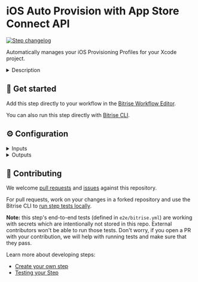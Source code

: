 # iOS Auto Provision with App Store Connect API

[![Step changelog](https://shields.io/github/v/release/bitrise-steplib/steps-ios-auto-provision-appstoreconnect?include_prereleases&label=changelog&color=blueviolet)](https://github.com/bitrise-steplib/steps-ios-auto-provision-appstoreconnect/releases)

Automatically manages your iOS Provisioning Profiles for your Xcode project.

<details>
<summary>Description</summary>

The Step uses the official [App Store Connect API](https://developer.apple.com/documentation/appstoreconnectapi/generating_tokens_for_api_requests). 
The Steps performs the following:
- It generates, updates and downloads the provisioning profiles needed for your iOS project.
- It verifies if your project is registered with the App Store Connect. If it was not, the Step registers your project.
- It registers the iOS devices connected to your Bitrise account with the App Store Connect.
- It modifies the iOS project to use manual code signing if the project uses automatically managed signing.

### Configuring the Step

Before you start configuring the Step, make sure you've completed the following requirements:
1. You've generated an [API key](https://developer.apple.com/documentation/appstoreconnectapi/creating_api_keys_for_app_store_connect_api) and obtained an **Issuer ID**, **Key ID** and a **Private Key**.
2. You've [defined your Apple Developer Account to Bitrise](https://devcenter.bitrise.io/getting-started/configuring-bitrise-steps-that-require-apple-developer-account-data/#defining-your-apple-developer-account-to-bitrise).
3. You've [assigned an Apple Developer Account to your app](https://devcenter.bitrise.io/getting-started/configuring-bitrise-steps-that-require-apple-developer-account-data/#assigning-an-apple-developer-account-for-your-app).

Once these are done, most of the required Step input fields are already populated for you.

To configure the Step:

1. Add the **iOS Auto Provision with App Store Connect API** after any dependency installer Step in your Workflow, such as **Run CocoaPods install** or **Carthage**.
2. Click the Step to edit its input fields. You can see that the **Build API token**, **Build URL**, and the **Xcode Project (or Workspace) path** inputs are automatically filled out for you.
    - **Build API token**: Every running build has a temporary API token on a Bitrise virtual machine. This token is only available while the build is running. The Step downloads the connected API key with the help of this API token and Bitrise saves it in a JSON file.
    - **Build URL**: URL of the current build or local path URL to your `apple_developer_portal_data.json`.
    - **Xcode Project path**: The path where the `.xcodeproj` / `.xcworkspace` is located.
3. **Distribution type** input's value has to match with the value of the **Select method for export** input in the **Xcode Archive & Export for iOS** Step.
4. With the **Scheme name** input you can restrict which targets to process.

### Troubleshooting
Make sure you do not have the **Certificate and Profile Installer** Step in your Workflow.
Make sure that you do NOT modify your Xcode project between the **iOS Auto Provision with App Store Connect API** and the **Xcode Archive & Export for iOS** Steps. For example, do not change the **bundle ID** after the **iOS Auto Provision with App Store Connect API** Step.

### Useful links
- [Managing iOS code signing files - automatic provisioning](https://devcenter.bitrise.io/code-signing/ios-code-signing/ios-auto-provisioning/)
- [About iOS Auto Provision with Apple ID](https://devcenter.bitrise.io/getting-started/configuring-bitrise-steps-that-require-apple-developer-account-data/#assigning-an-apple-developer-account-for-your-appv)

### Related Steps
- [iOS Auto Provision with Apple ID](https://www.bitrise.io/integrations/steps/ios-auto-provision)
- [Xcode Archive & Export](https://www.bitrise.io/integrations/steps/xcode-archive)
</details>

## 🧩 Get started

Add this step directly to your workflow in the [Bitrise Workflow Editor](https://devcenter.bitrise.io/steps-and-workflows/steps-and-workflows-index/).

You can also run this step directly with [Bitrise CLI](https://github.com/bitrise-io/bitrise).

## ⚙️ Configuration

<details>
<summary>Inputs</summary>

| Key | Description | Flags | Default |
| --- | --- | --- | --- |
| `connection` | The input determines the method used for Apple Service authentication. By default, the Bitrise Apple Developer connection based on API key is used and other authentication-related Step inputs are ignored.  You can either use the established Bitrise Apple Developer connection or you can tell the Step to only use the Step inputs for authentication. - `automatic`: Use the Apple Developer connection based on API key. Step inputs are only used as a fallback. - `api_key`: Use the Apple Developer connection based on API key authentication. Authentication-related Step inputs are ignored. - `off`: Do not use any already configured Apple Developer Connection. Only authentication-related Step inputs are considered. | required | `automatic` |
| `api_key_path` | Specify the path in an URL format where your API key is stored.  For example: `https://URL/TO/AuthKey_[KEY_ID].p8` or `file:///PATH/TO/AuthKey_[KEY_ID].p8`. **NOTE:** The Step will only recognize the API key if the filename includes the  `KEY_ID` value as shown on the examples above.  You can upload your key on the **Generic File Storage** tab in the Workflow Editor and set the Environment Variable for the file here.  For example: `$BITRISEIO_MYKEY_URL` | sensitive |  |
| `api_issuer` | Issuer ID. Required if **API Key URL** (`api_key_path`) is specified. |  |  |
| `distribution_type` | Describes how Xcode should sign your project. | required | `development` |
| `project_path` | The path where the `.xcodeproj` / `.xcworkspace` is located. | required | `$BITRISE_PROJECT_PATH` |
| `scheme` | The scheme selects the main Application Target of the project.  The step will manage the codesign settings of the main Application and related executable (Application and App Extension) targets. | required | `$BITRISE_SCHEME` |
| `configuration` | Configuration (for example, Debug, Release) selects the Build Settings describing the managed executable targets' Signing (Code Signing Style, Development Team, Code Signing Identity, Provisioning Profile).  If not set the step will use the provided Scheme's Archive Action's Build Configuration. |  |  |
| `sign_uitest_targets` | If set the step will manage the codesign settings of the UITest targets of the main Application. The UITest targets' bundle id will be set to the main Application's bundle id, so that the same Signing can be used for both the main Application and related UITest targets. |  | `no` |
| `register_test_devices` | If set the step will register known test devices from team members with the Apple Developer Portal.  Note that setting this to "yes" may cause devices to be registered against your limited quantity of test devices in the Apple Developer Portal, which can only be removed once annually during your renewal window. |  | `no` |
| `min_profile_days_valid` | Sometimes you want to sign an app with a Provisioning Profile that is valid for at least 'x' days. For example, an enterprise app won't open if your Provisioning Profile is expired. With this parameter, you can have a Provisioning Profile that's at least valid for 'x' days. By default it is set to `0` and renews the Provisioning Profile when expired. |  |  |
| `verbose_log` | Enable verbose logging? | required | `no` |
| `certificate_urls` | URLs of the certificates to download. Multiple URLs can be specified, separated by a pipe (`\|`) character, you can specify a local path as well, using the `file://` scheme. __Provide a development certificate__ URL, to ensure development code signing files for the project and __also provide a distribution certificate__ URL, to ensure distribution code signing files for your project, for example, `file://./development/certificate/path\|https://distribution/certificate/url`  | required, sensitive | `$BITRISE_CERTIFICATE_URL` |
| `passphrases` | Certificate passphrases. Multiple passphrases can be specified, separated by a pipe (`\|`) character. __Specified certificate passphrase count should match the count of the certificate urls__,for example, (1 certificate with empty passphrase, 1 certificate with non-empty passphrase): `\|distribution-passphrase`  | required, sensitive | `$BITRISE_CERTIFICATE_PASSPHRASE` |
| `keychain_path` | The Keychain path. | required | `$HOME/Library/Keychains/login.keychain` |
| `keychain_password` | The Keychain's password. | required, sensitive | `$BITRISE_KEYCHAIN_PASSWORD` |
| `build_api_token` | Every build gets a temporary Bitrise API token to download the connected API key in a JSON file. |  | `$BITRISE_BUILD_API_TOKEN` |
| `build_url` | URL of the current build or local path URL to your apple_developer_portal_data.json. |  | `$BITRISE_BUILD_URL` |
</details>

<details>
<summary>Outputs</summary>

| Environment Variable | Description |
| --- | --- |
| `BITRISE_EXPORT_METHOD` | Distribution type can be one of the following: `development`, `app-store`, `ad-hoc` or `enterprise`. |
| `BITRISE_DEVELOPER_TEAM` | The development team's ID, for example, `1MZX23ABCD4`. |
| `BITRISE_DEVELOPMENT_CODESIGN_IDENTITY` | The development codesign identity's name, for example, `iPhone Developer: Bitrise Bot (VV2J4SV8V4)`. |
| `BITRISE_PRODUCTION_CODESIGN_IDENTITY` | The production codesign identity's name, for example, `iPhone Distribution: Bitrise Bot (VV2J4SV8V4. |
| `BITRISE_DEVELOPMENT_PROFILE` | The development provisioning profile's UUID which belongs to the main target, for example, `c5be4123-1234-4f9d-9843-0d9be985a068`. |
| `BITRISE_PRODUCTION_PROFILE` | The production provisioning profile's UUID which belongs to the main target, for example, `c5be4123-1234-4f9d-9843-0d9be985a068`. |
</details>

## 🙋 Contributing

We welcome [pull requests](https://github.com/bitrise-steplib/steps-ios-auto-provision-appstoreconnect/pulls) and [issues](https://github.com/bitrise-steplib/steps-ios-auto-provision-appstoreconnect/issues) against this repository.

For pull requests, work on your changes in a forked repository and use the Bitrise CLI to [run step tests locally](https://devcenter.bitrise.io/bitrise-cli/run-your-first-build/).

**Note:** this step's end-to-end tests (defined in `e2e/bitrise.yml`) are working with secrets which are intentionally not stored in this repo. External contributors won't be able to run those tests. Don't worry, if you open a PR with your contribution, we will help with running tests and make sure that they pass.

Learn more about developing steps:

- [Create your own step](https://devcenter.bitrise.io/contributors/create-your-own-step/)
- [Testing your Step](https://devcenter.bitrise.io/contributors/testing-and-versioning-your-steps/)
